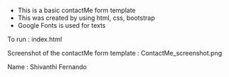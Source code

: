  - This is a basic contactMe form template
 - This was created by using html, css, bootstrap
 - Google Fonts is used for texts

To run : index.html

Screenshot of the contactMe form template : ContactMe_screenshot.png 

Name : Shivanthi Fernando